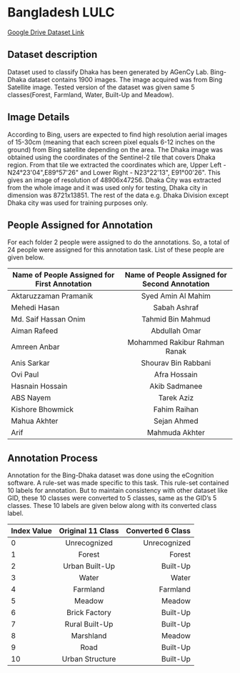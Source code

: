 # Bangladesh LULC

[Google Drive Dataset Link](https://drive.google.com/drive/folders/1_q28mQMuVQRlOIOc3INhBytJpOEAzGVF?usp=sharing)

Dataset description
---
Dataset used to classify Dhaka has been generated by AGenCy Lab. Bing-Dhaka dataset contains 1900 images. The image acquired was from Bing Satellite image. Tested version of the dataset was given same 5 classes(Forest, Farmland, Water, Built-Up and Meadow).

Image Details
---
According to Bing, users are expected to find high resolution aerial images of 15-30cm (meaning that each screen pixel equals 6-12 inches on the ground) from Bing satellite depending on the area. The Dhaka image was obtained using the coordinates of the Sentinel-2 tile that covers Dhaka region. From that tile we extracted the coordinates which are, Upper Left - N24°23'04",E89°57'26" and Lower Right - N23°22'13", E91°00'26". This gives an image of resolution of  48906x47256. Dhaka City was extracted from the whole image and it was used only for testing, Dhaka city in dimension was 8721x13851. The rest of the data e.g. Dhaka Division except Dhaka city was used for training purposes only. 


People Assigned for Annotation
---
For each folder 2 people were assigned to do the annotations. So, a total of 24 people were assigned for this annotation task. List of these people are given below.

| Name of People Assigned for First Annotation | Name of People Assigned for Second Annotation |
| -------------------------------------------- |:---------------------------------------------:|
| Aktaruzzaman Pramanik  | Syed Amin Al Mahim |
| Mehedi Hasan           | Sabah Ashraf      |
| Md. Saif Hassan Onim   | Tahmid Bin Mahmud      |
| Aiman Rafeed           | Abdullah Omar |
| Amreen Anbar           | Mohammed Rakibur Rahman Ranak      |
| Anis Sarkar            | Shourav Bin Rabbani      |
| Ovi Paul               | Afra Hossain |
| Hasnain Hossain        | Akib Sadmanee      |
| ABS Nayem              | Tarek Aziz      |
| Kishore Bhowmick       | Fahim Raihan |
| Mahua Akhter           | Sejan Ahmed    |
| Arif                   | Mahmuda Akhter      |


Annotation Process
---
Annotation for the Bing-Dhaka dataset was done using the eCognition software. A rule-set was made specific to this task. This rule-set contained 10 labels for annotation. But to maintain consistency with other dataset like GID, these 10 classes were converted to 5 classes, same as the GID’s 5 classes. These 10 labels are given below along with its converted class label.


| Index Value   | Original 11 Class | Converted 6 Class |
| ------------- |:-----------------:| -----------------:|
| 0             | Unrecognized      | Unrecognized   |
| 1             | Forest            | Forest         |
| 2             | Urban Built-Up    | Built-Up       |
| 3             | Water             | Water          |
| 4             | Farmland          | Farmland       |
| 5             | Meadow            | Meadow         |
| 6             | Brick Factory     | Built-Up       |
| 7             | Rural Built-Up    | Built-Up       |
| 8             | Marshland         | Meadow         |
| 9             | Road              | Built-Up       |
| 10            | Urban Structure   | Built-Up       |


